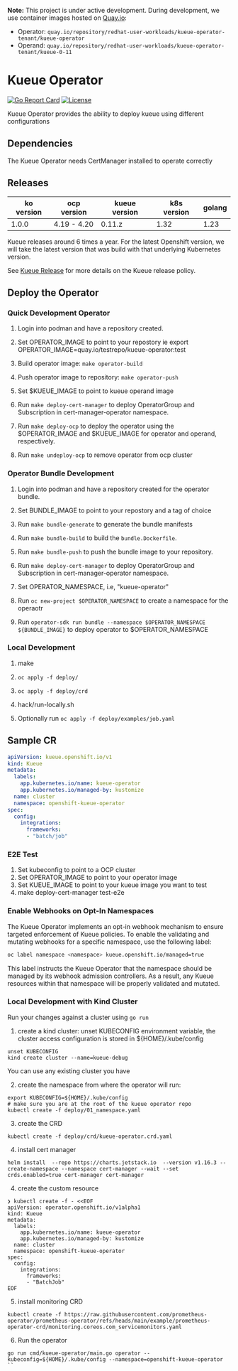 **Note:** This project is under active development. During development, we use container images hosted on [Quay.io](https://quay.io):
- Operator: `quay.io/repository/redhat-user-workloads/kueue-operator-tenant/kueue-operator`
- Operand: `quay.io/repository/redhat-user-workloads/kueue-operator-tenant/kueue-0-11`
# Kueue Operator

[![Go Report Card](https://goreportcard.com/badge/github.com/openshift/kueue-operator)](https://goreportcard.com/report/github.com/openshift/kueue-operator)
[![License](https://img.shields.io/badge/license-Apache--2.0-green)](https://opensource.org/licenses/Apache-2.0)

Kueue Operator provides the ability to deploy kueue using different configurations

## Dependencies

The Kueue Operator needs CertManager installed to operate correctly

## Releases

| ko version   | ocp version         |kueue version  | k8s version | golang |
| ------------ | ------------------- |---------------| ----------- | ------ |
| 1.0.0        | 4.19 - 4.20         |0.11.z         | 1.32        | 1.23   |

Kueue releases around 6 times a year.
For the latest Openshift version, we will take the latest version that was build with that underlying
Kubernetes version.

See [Kueue Release](https://github.com/kubernetes-sigs/kueue/blob/main/RELEASE.md) for more details
on the Kueue release policy.

## Deploy the Operator

### Quick Development Operator

1. Login into podman and have a repository created.

1. Set OPERATOR_IMAGE to point to your repostory ie export OPERATOR_IMAGE=quay.io/testrepo/kueue-operator:test

1. Build operator image: `make operator-build`

1. Push operator image to repository: `make operator-push`

1. Set $KUEUE_IMAGE to point to kueue operand image

1. Run `make deploy-cert-manager` to deploy OperatorGroup and Subscription in cert-manager-operator namespace.

1. Run `make deploy-ocp` to deploy the operator using the $OPERATOR_IMAGE and $KUEUE_IMAGE for operator and operand, respectively.

1. Run `make undeploy-ocp` to remove operator from ocp cluster

### Operator Bundle Development

1. Login into podman and have a repository created for the operator bundle.

1. Set BUNDLE_IMAGE to point to your repostory and a tag of choice

1. Run `make bundle-generate` to generate the bundle manifests

1. Run `make bundle-build` to build the `bundle.Dockerfile`.

1. Run `make bundle-push` to push the bundle image to your repository.

1. Run `make deploy-cert-manager` to deploy OperatorGroup and Subscription in cert-manager-operator namespace.

1. Set OPERATOR_NAMESPACE, i.e, "kueue-operator"

1. Run `oc new-project $OPERATOR_NAMESPACE` to create a namespace for the operaotr 

1. Run `operator-sdk run bundle --namespace $OPERATOR_NAMESPACE ${BUNDLE_IMAGE}`
to deploy operator to $OPERATOR_NAMESPACE

### Local Development

1. make

1. `oc apply -f deploy/`

1. `oc apply -f deploy/crd`

1. hack/run-locally.sh

1. Optionally run `oc apply -f deploy/examples/job.yaml`

## Sample CR

```yaml
apiVersion: kueue.openshift.io/v1
kind: Kueue
metadata:
  labels:
    app.kubernetes.io/name: kueue-operator
    app.kubernetes.io/managed-by: kustomize
  name: cluster
  namespace: openshift-kueue-operator
spec:
  config:
    integrations:
      frameworks:
      - "batch/job" 
```

### E2E Test

1. Set kubeconfig to point to a OCP cluster
1. Set OPERATOR_IMAGE to point to your operator image
1. Set KUEUE_IMAGE to point to your kueue image you want to test
1. make deploy-cert-manager test-e2e


### Enable Webhooks on Opt-In Namespaces

The Kueue Operator implements an opt-in webhook mechanism to ensure targeted enforcement of Kueue policies. To enable the validating and mutating webhooks for a specific namespace, use the following label:

```sh
oc label namespace <namespace> kueue.openshift.io/managed=true
```

This label instructs the Kueue Operator that the namespace should be managed by its webhook admission controllers. As a result, any Kueue resources within that namespace will be properly validated and mutated.

### Local Development with Kind Cluster
Run your changes against a cluster using `go run`

1. create a kind cluster:
unset KUBECONFIG environment variable, the cluster access configuration is stored in ${HOME}/.kube/config
```
unset KUBECONFIG
kind create cluster --name=kueue-debug
```

You can use any existing cluster you have

2. create the namespace from where the operator will run:
```
export KUBECONFIG=${HOME}/.kube/config
# make sure you are at the root of the kueue operator repo
kubectl create -f deploy/01_namespace.yaml
```

3. create the CRD
```
kubectl create -f deploy/crd/kueue-operator.crd.yaml
```

4. install cert manager
```
helm install  --repo https://charts.jetstack.io  --version v1.16.3 --create-namespace --namespace cert-manager --wait --set crds.enabled=true cert-manager cert-manager 
```

4. create the custom resource
```
❯ kubectl create -f - <<EOF
apiVersion: operator.openshift.io/v1alpha1
kind: Kueue
metadata:
  labels:
    app.kubernetes.io/name: kueue-operator
    app.kubernetes.io/managed-by: kustomize
  name: cluster
  namespace: openshift-kueue-operator
spec:
  config:
    integrations:
      frameworks:
      - "BatchJob"
EOF
```

5. install monitoring CRD
```
kubectl create -f https://raw.githubusercontent.com/prometheus-operator/prometheus-operator/refs/heads/main/example/prometheus-operator-crd/monitoring.coreos.com_servicemonitors.yaml
```

6. Run the operator
```
go run cmd/kueue-operator/main.go operator --kubeconfig=${HOME}/.kube/config --namespace=openshift-kueue-operator
``
